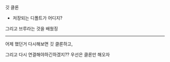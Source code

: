 깃 클론
- 저장되는 디폴트가 어디지?

그리고 브루라는 것을 배웠징

-----------------
어제 했던거 다시해보면
깃 클론하고,

그리고 다시 연결해야하긴하겠지??
우선은 클론만 해오자